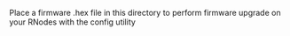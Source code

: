 Place a firmware .hex file in this directory to perform firmware upgrade on your RNodes with the config utility
